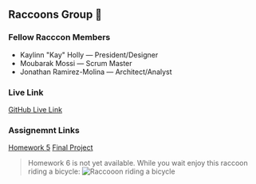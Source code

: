 ## Raccoons Group 🦝

### Fellow Racccon Members

* Kaylinn "Kay" Holly — President/Designer
* Moubarak Mossi — Scrum Master
* Jonathan Ramirez-Molina — Architect/Analyst

### Live Link
[GitHub Live Link](https://kayholly.github.io/raccoons/)

### Assignemnt Links
[Homework 5](https://kayholly.github.io/raccoons/Homework-5/)
[Final Project](https://kayholly.github.io/raccoons/Final-Project/)
> Homework 6 is not yet available. While you wait enjoy this raccoon riding a bicycle:
![Raccooon riding  a bicycle](https://media1.giphy.com/media/StWnlQipuBrz2/giphy.gif?cid=6c09b952eyki1xwbn2bmzhek0fn8pctroywvcla02h4liv8j&ep=v1_internal_gif_by_id&rid=giphy.gif&ct=g)